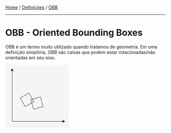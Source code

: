 [Home](../README.md#home) / [Definições](../README.md#definitions) / [OBB](./OBB.md#obb)

___

<h1 id="obb">OBB - Oriented Bounding Boxes</h1>

OBB é um termo muito utilizado quando tratamos de geometria. Em uma definição simplória, *OBB* são caixas que podem estar rotacionadas/não orientadas em seu eixo.

<img src="./assets/OBB.png" width="200" />
